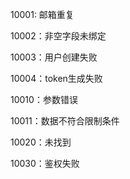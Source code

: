 10001: 邮箱重复

10002：非空字段未绑定

10003：用户创建失败

10004：token生成失败

10010：参数错误

10011：数据不符合限制条件

10020：未找到

10030：鉴权失败
